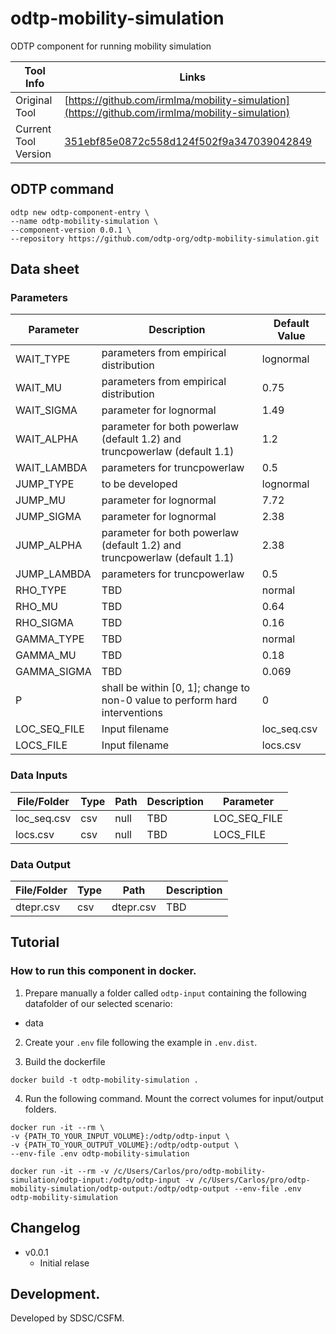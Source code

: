 # odtp-mobility-simulation
ODTP component for running mobility simulation 

| Tool Info | Links |
| --- | --- |
| Original Tool | [https://github.com/irmlma/mobility-simulation](https://github.com/irmlma/mobility-simulation) |
| Current Tool Version | [351ebf85e0872c558d124f502f9a347039042849](https://github.com/irmlma/mobility-simulation/commit/351ebf85e0872c558d124f502f9a347039042849) |


## ODTP command 

```odtp new component 
odtp new odtp-component-entry \
--name odtp-mobility-simulation \
--component-version 0.0.1 \
--repository https://github.com/odtp-org/odtp-mobility-simulation.git
``` 

## Data sheet

### Parameters

| Parameter    | Description                                                                 | Default Value |
|--------------|-----------------------------------------------------------------------------|---------------|
| WAIT_TYPE    | parameters from empirical distribution                                      | lognormal     |
| WAIT_MU      | parameters from empirical distribution                                      | 0.75          |
| WAIT_SIGMA   | parameter for lognormal                                                     | 1.49          |
| WAIT_ALPHA   | parameter for both powerlaw (default 1.2) and truncpowerlaw (default 1.1)   | 1.2           |
| WAIT_LAMBDA  | parameters for truncpowerlaw                                                | 0.5           |
| JUMP_TYPE    | to be developed                                                             | lognormal     |
| JUMP_MU      | parameter for lognormal                                                     | 7.72          |
| JUMP_SIGMA   | parameter for lognormal                                                     | 2.38          |
| JUMP_ALPHA   | parameter for both powerlaw (default 1.2) and truncpowerlaw (default 1.1)   | 2.38          |
| JUMP_LAMBDA  | parameters for truncpowerlaw                                                | 0.5           |
| RHO_TYPE     | TBD                                                                         | normal        |
| RHO_MU       | TBD                                                                         | 0.64          |
| RHO_SIGMA    | TBD                                                                         | 0.16          |
| GAMMA_TYPE   | TBD                                                                         | normal        |
| GAMMA_MU     | TBD                                                                         | 0.18          |
| GAMMA_SIGMA  | TBD                                                                         | 0.069         |
| P            | shall be within [0, 1]; change to non-0 value to perform hard interventions | 0             |
| LOC_SEQ_FILE | Input filename                                                              | loc_seq.csv   |
| LOCS_FILE    | Input filename                                                              | locs.csv      |

### Data Inputs

| File/Folder | Type | Path | Description | Parameter    |
|-------------|------|------|-------------|--------------|
| loc_seq.csv | csv  | null | TBD         | LOC_SEQ_FILE |
| locs.csv    | csv  | null | TBD         | LOCS_FILE    |


### Data Output

| File/Folder | Type | Path       | Description | 
|-------------|------|------------|-------------|
| dtepr.csv   | csv  | dtepr.csv  | TBD         |


## Tutorial

### How to run this component in docker. 

1. Prepare manually a folder called `odtp-input` containing the following datafolder of our selected scenario:

- data

2. Create your `.env` file following the example in `.env.dist`.

3. Build the dockerfile 

```
docker build -t odtp-mobility-simulation .
```

4. Run the following command. Mount the correct volumes for input/output folders. 

```
docker run -it --rm \
-v {PATH_TO_YOUR_INPUT_VOLUME}:/odtp/odtp-input \
-v {PATH_TO_YOUR_OUTPUT_VOLUME}:/odtp/odtp-output \
--env-file .env odtp-mobility-simulation
```

```
docker run -it --rm -v /c/Users/Carlos/pro/odtp-mobility-simulation/odtp-input:/odtp/odtp-input -v /c/Users/Carlos/pro/odtp-mobility-simulation/odtp-output:/odtp/odtp-output --env-file .env odtp-mobility-simulation
```


## Changelog

- v0.0.1 
    - Initial relase

## Development. 

Developed by SDSC/CSFM.